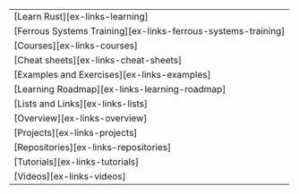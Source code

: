 ||
|--------|
| [Learn Rust][ex-links-learning] |
| [Ferrous Systems Training][ex-links-ferrous-systems-training] |
| [Courses][ex-links-courses] | | |
| [Cheat sheets][ex-links-cheat-sheets] | | |
| [Examples and Exercises][ex-links-examples] | | |
| [Learning Roadmap][ex-links-learning-roadmap] | | |
| [Lists and Links][ex-links-lists] | | |
| [Overview][ex-links-overview] | | |
| [Projects][ex-links-projects] | | |
| [Repositories][ex-links-repositories] | | |
| [Tutorials][ex-links-tutorials] | | |
| [Videos][ex-links-videos] | | |
